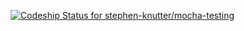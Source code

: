 [ ![Codeship Status for stephen-knutter/mocha-testing](https://codeship.com/projects/84e75730-5745-0134-9eb9-764d56e89c26/status?branch=master)](https://codeship.com/projects/172542)
